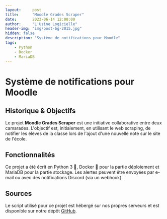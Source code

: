 ```yaml
---
layout:     post
title:      "Moodle Grades Scraper"
date:       2023-06-14 12:00:00
author:     "L'Usine Logicielle"
header-img: "img/post-bg-2015.jpg"
hidden: false
description: "Système de notifications pour Moodle"
tags:
    - Python
    - Docker
    - MariaDB
---
```



# Système de notifications pour Moodle


## Historique & Objectifs

Le projet **Moodle Grades Scraper** est une initiative collaborative entre deux camarades. L'objectif est, initialement, en utilisant le web scraping, de notifier les élèves de la classe lors de l'ajout d'une nouvelle note sur le site de l'école. 


## Fonctionnalités

Ce projet a été écrit en Python 3 🐍, Docker 🐳 pour la partie déploiement et MariaDB pour la partie stockage. 
Les alertes peuvent être envoyées par e-mail ou avec des notifications Discord (via un webhook).


## Sources

Le script utilisé pour ce projet est hébergé sur nos propres serveurs et est disponible sur notre dépôt [GitHub](https://github.com/L-Usine-Logicielle/Moodle-Grades-Scraper).
